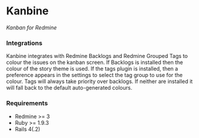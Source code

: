 # Kanbine

_Kanban for Redmine_

### Integrations

Kanbine integrates with Redmine Backlogs and Redmine Grouped Tags to colour the issues on the kanban screen. If Backlogs is installed then the colour of the story theme is used. If the tags plugin is installed, then a preference appears in the settings to select the tag group to use for the colour. Tags will always take priority over backlogs. If neither are installed it will fall back to the default auto-generated colours.

### Requirements

+ Redmine >= 3
+ Ruby >= 1.9.3
+ Rails 4(.2)
